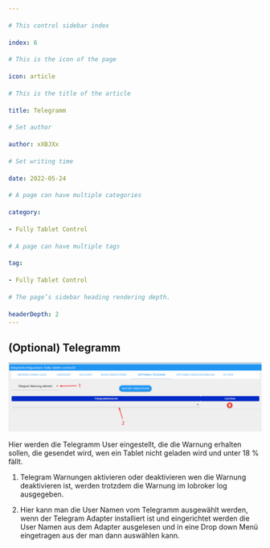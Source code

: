 ```yaml
---

# This control sidebar index

index: 6

# This is the icon of the page

icon: article

# This is the title of the article

title: Telegramm

# Set author

author: xXBJXx

# Set writing time

date: 2022-05-24

# A page can have multiple categories

category:

- Fully Tablet Control

# A page can have multiple tags

tag:

- Fully Tablet Control

# The page’s sidebar heading rendering depth.

headerDepth: 2
---
```


## (Optional) Telegramm

![telegram](../../.vuepress/public/media/fully-tablet-control/telegram.png)

Hier werden die Telegramm User eingestellt, die die Warnung erhalten sollen, die gesendet wird, wen ein Tablet nicht
geladen wird und unter 18 % fällt.

1. Telegram Warnungen aktivieren oder deaktivieren wen die Warnung deaktivieren ist, werden trotzdem die Warnung im
   Iobroker log ausgegeben.

2. Hier kann man die User Namen vom Telegramm ausgewählt werden, wenn der Telegram Adapter installiert ist und eingerichtet
   werden die User Namen aus dem Adapter ausgelesen und in eine Drop down Menü eingetragen aus der man dann auswählen kann.